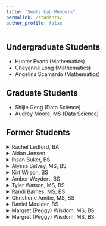 ```yaml
---
title: "Seals Lab Members"
permalink: /students/
author_profile: false
---
```


<b>Undergraduate Students</b> 
------
* Hunter Evans (Mathematics)
* Cheyenne Long (Mathematics)
* Angelina Scamardo (Mathematics)

<b>Graduate Students</b>
------
* Shijie Geng (Data Science)
* Audrey Moore, MS (Data Science)

<b>Former Students</b>
------
<details>
  <summary>Rachel Ledford, BA</summary>
* Proseminar project (Spring 2024): <i>Profiling Pensacola Beach: One Field Trip for Multiple Lesson Plans.</i> 
</details>

<details>
  <summary>Aidan Jensen</summary>
* Proseminar project (Spring 2024): <i>An Exploration of Presence and Pseudo-Absence Data in the Analysis of Loggerhead Sea Turtle Nesting Behavior in the Florida Panhandle.</i>
</details>

<details>
  <summary>Ihsan Buker, BS</summary>
* Honors Thesis, Spring 2023. <i>Robust Multiple Imputation Estimation Under Uncongeniality.</i>.
* OUR-funded research, Summer/Fall 2022. <i>Jackknife Variance Estimator for Datasets Containing Multiply Imputed Outcome Variables Under Uncongeniality: A Monte Carlo Simulation Study.</i>
* OUR-funded research, Spring 2022. <i>Type II Error Rates of Fairclough Logistic Regression in Missing Data
Mechanism Determination: A Simulation Study.</i>
</details>

<details>
  <summary>Alyssa Selvey, MS, BS</summary>
* Proseminar project (Spring 2021):  <i>A Longitudinal Analysis of Waterfowl Abundance in Escambia, Santa Rosa, and Baldwin Counties.</i> BS-Mathematics.
    * This project received external funding from Pensacola and Perdido Bays Estuary Program.
</details>

<details>
  <summary>Kirt Wilson, BS</summary>
* Proseminar project (Summer 2020): <i>A Statistical Analysis of Different Types of UAVs Over Northwest Florida Environments.</i> 
* GeoScholars project (Summer 2019): <i>Comparative Analysis of Research and Consumer-Grade Unmanned Aerial Vehicles: Statistical Analysis</i>. 
    * Joint with Delaney Beal.
* GeoScholars project (Summer 2019): <i>Comparative Analysis of Research and Consumer-Grade Unmanned Aerial Vehicles: Eco-Geomorphic Structure</i>.
    * Joint with Delaney Beal.
</details>

<details>
  <summary>Amber Weydert, BS</summary>
* Proseminar project (Fall 2019):  <i>Finite-Sample Properties of an Exponential-Compound Symmetric Covariance Structure.</i> 
    * This project received internal funding from the UWF Office of Undergraduate Research.
* SURP project (Summer 2019):  <i>Finite-Sample Properties of an Exponential-Compound Symmetric Covariance Structure.</i> 
</details>

<details>
  <summary>Tyler Watson, MS, BS</summary>
* Proseminar project (Fall 2019):  <i>A Statistical Analysis of Coastal Beach Morphology by Citizen Scientists.</i> 
    * This project received internal funding from the UWF Office of Undergraduate Research.
</details>

<details>
  <summary>Randi Barnes, MS, BS</summary>
* Proseminar project (Fall 2019):  <i>Dropout Rates in Texas Public Schools: A Longitudinal Analysis.</i> MS-Mathematical Science.
</details>

<details>
  <summary>Christlene Amitie, MS, BS</summary>
* Proseminar project (Fall 2018): <i>Predicting Hypertension and Diabetes in Southern African Americans: Data from the Jackson Heart Study.</i> BS-Mathematics.
</details>

<details>
<summary>Daniel Moulder, BS</summary>
* Proseminar project, Fall 2018. <i>Estimating Sea Oat Coverage at Pensacola Beach: An Application of Adaptive Cluster Sampling.</i> BS-Mathematics.
</details>

<details>
<summary>Margret (Peggy) Wisdom, MS, BS. </summary>
* Proseminar project, Fall 2018: <i>Student-Based Behaviors among African Americans in the Buckle of the Stroke Belt.</i>
</details>

<details>
<summary>Margret (Peggy) Wisdom, MS, BS. </summary>
<summary>Margret (Peggy) Wisdom, MS, BS. </summary>
* Proseminar project, Fall 2018: <i>Student-Based Behaviors among African Americans in the Buckle of the Stroke Belt.</i>
</details>


<!--*Salina Randall, MEd: MS, Data Science-->
<!--*Lucas Aldefer: MS, Data Science-->
